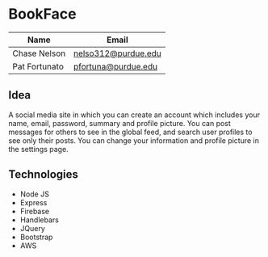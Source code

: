 # BookFace

Name | Email
-----|--------
Chase Nelson | nelso312@purdue.edu
Pat Fortunato | pfortuna@purdue.edu

## Idea
A social media site in which you can create an account which includes your name, email, password, summary and profile picture. You can post messages for others to see in the global feed, and search user profiles to see only their posts. You can change your information and profile picture in the settings page. 

## Technologies
+ Node JS
+ Express
+ Firebase
+ Handlebars
+ JQuery
+ Bootstrap
+ AWS
